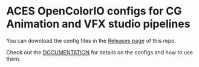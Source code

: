 
# ACES OpenColorIO configs for CG Animation and VFX studio pipelines

You can download the config files in the [Releases page](https://github.com/sharktacos/OpenColorIO-configs/releases) of this repo.

Check out the [DOCUMENTATION](https://sharktacos.github.io/OpenColorIO-configs/) for details on the configs and how to use them.







  
